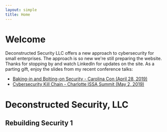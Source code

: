 ```yaml
---
layout: simple
title: Home
---
```



<h1>Welcome</h1>
<p>
Deconstructed Security LLC offers a new approach to cybersecurity for small enterprises.  The approach is so new we're still preparing the website. Thanks for stopping by and watch LinkedIn for updates on the site. As a parting gift, enjoy the slides from my recent conference talks:
</p>
<ul>
<li> <a href="/talks/BakeBolt-CarolinaCon20190428/">Baking-in and Bolting-on Security - Carolina Con (April 28, 2019)</a></li>
<li> <a href="/talks/KillChain-ISSA-20190502/">Cybersecurity Kill Chain - Charlotte ISSA Summit (May 2, 2019)</a></li>
</ul>

<h1>Deconstructed Security, LLC</h1>
<h2>Rebuilding Security 1</h2>

<div style="background-image:url(images/rick-mason-532835-unsplash-cropped-1440.png);position: absolute;

top: 0;

right: 0;

bottom: 0;

left: 0;

width: 100%;

height: 29em;

background-position: 50% 50%;

background-size: cover;"></div>
